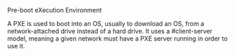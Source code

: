 Pre-boot eXecution Environment

A PXE is used to boot into an OS, usually to download an OS, from a network-attached drive instead of a hard drive.
	It uses a #client-server model, meaning a given network must have a PXE server running in order to use it.
